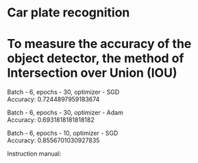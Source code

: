 # Car plate recognition

# To measure the accuracy of the object detector, the method of Intersection over Union (IOU)

Batch - 6, epochs - 30, optimizer - SGD<br />
Accuracy: 0.7244897959183674


Batch - 6, epochs - 30, optimizer - Adam<br />
Accuracy: 0.6931818181818182


Batch - 6, epochs - 10, optimizer - SGD<br />
Accuracy: 0.8556701030927835 

Instruction manual:<br />
